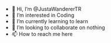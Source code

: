- 👋 Hi, I’m @JustaWandererTR
- 👀 I’m interested in Coding
- 🌱 I’m currently learning to learn
- 💞️ I’m looking to collaborate on nothing
- 📫 How to reach me here

<!---
JustaWandererTR/JustaWandererTR is a ✨ special ✨ repository because its `README.md` (this file) appears on your GitHub profile.
You can click the Preview link to take a look at your changes.
--->
